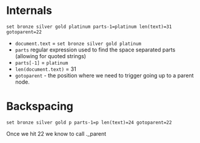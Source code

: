 # Internals

 `set bronze silver gold platinum parts-1=platinum len(text)=31 gotoparent=22`

  - `document.text` = `set bronze silver gold platinum`
  - `parts` regular expression used to find the space separated parts (allowing for quoted strings)
  - `parts[-1]` = `platinum`
  - `len(document.text)` = 31
  - `gotoparent` - the position where we need to trigger going up to a parent node.



# Backspacing


`set bronze silver gold p parts-1=p len(text)=24 gotoparent=22`

Once we hit 22 we know to call ._parent
